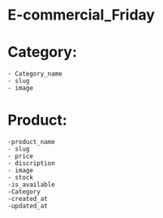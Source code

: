 # E-commercial_Friday
# Category:
    - Category_name
    - slug
    - image
# Product:
    -product_name
    - slug
    - price 
    - discription
    - image
    - stock
    -is_available
    -Category
    -created_at
    -updated_at